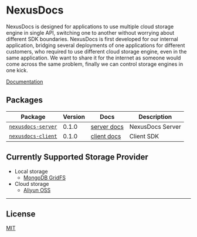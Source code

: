 # NexusDocs

NexusDocs is designed for applications to use multiple cloud storage engine in single API, switching one to another without worrying about different SDK boundaries. NexusDocs is first developed for our internal application, bridging several deployments of one applications for different customers, who required to use different cloud storage engine, even in the same application. We want to share it for the internet as someone would come across the same problem, finally we can control storage engines in one kick.

[Documentation](https://github.com/nexushubs/nexusdocs/wiki)

## Packages

| Package | Version | Docs | Description |
|---------|---------|------|-------------|
| [`nexusdocs-server`](/packages/nexusdocs-server) | 0.1.0 | [server docs](/packages/nexusdocs-server/README.md) | NexusDocs Server |
| [`nexusdocs-client`](/packages/nexusdocs-client) | 0.1.0 | [client docs](/packages/nexusdocs-client/README.md) | Client SDK |

## Currently Supported Storage Provider

* Local storage
  * [MongoDB GridFS](https://docs.mongodb.com/manual/core/gridfs/)
* Cloud storage
  * [Aliyun OSS](https://www.alibabacloud.com/product/oss)

----
## License

[MIT](./LICENSE)
